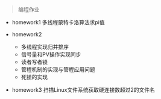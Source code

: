 > 编程作业

* homework1
多线程蒙特卡洛算法求pi值

* homework2
  * 多线程实现归并排序
  * 信号量和PV操作实现同步
  * 读者写者锁
  * 管程机制的实现与管程应用问题
  * 死锁的实现

* homework3
扫描Linux文件系统获取硬连接数超过2的文件名
